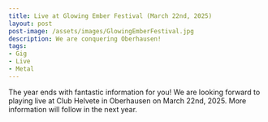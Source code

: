 ```yaml
---
title: Live at Glowing Ember Festival (March 22nd, 2025)
layout: post
post-image: /assets/images/GlowingEmberFestival.jpg
description: We are conquering Oberhausen!
tags:
- Gig
- Live
- Metal
---
```


The year ends with fantastic information for you! We are looking forward to playing live at Club Helvete in Oberhausen on March 22nd, 2025. More information will follow in the next year.
